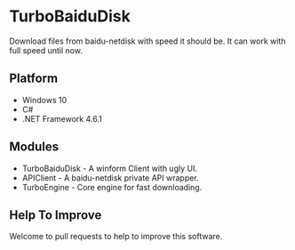 # TurboBaiduDisk
Download files from baidu-netdisk with speed it should be. It can work with full speed until now.
## Platform
* Windows 10
* C#
* .NET Framework 4.6.1
## Modules
* TurboBaiduDisk - A winform Client with ugly UI.
* APIClient - A baidu-netdisk private API wrapper.
* TurboEngine - Core engine for fast downloading.
## Help To Improve
Welcome to pull requests to help to improve this software.
